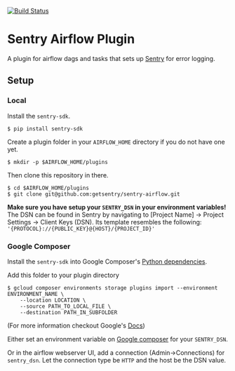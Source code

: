 [![Build Status](https://travis-ci.com/getsentry/sentry-airflow.svg?branch=master)](https://travis-ci.com/getsentry/sentry-airflow)

# Sentry Airflow Plugin

A plugin for airflow dags and tasks that sets up [Sentry](sentry.io) for error logging.  

## Setup

### Local

Install the `sentry-sdk`.

```shell
$ pip install sentry-sdk
```

Create a plugin folder in your `AIRFLOW_HOME` directory if you do not have one yet.

```shell
$ mkdir -p $AIRFLOW_HOME/plugins
```

Then clone this repository in there.

```shell
$ cd $AIRFLOW_HOME/plugins
$ git clone git@github.com:getsentry/sentry-airflow.git
```

**Make sure you have setup your `SENTRY_DSN` in your environment variables!** The DSN can be found in Sentry by navigating to [Project Name] -> Project Settings -> Client Keys (DSN). Its template resembles the following: `'{PROTOCOL}://{PUBLIC_KEY}@{HOST}/{PROJECT_ID}'`

### Google Composer

Install the `sentry-sdk` into Google Composer's [Python dependencies](https://cloud.google.com/composer/docs/how-to/using/installing-python-dependencies#install-package).

Add this folder to your plugin directory

```shell
$ gcloud composer environments storage plugins import --environment ENVIRONMENT_NAME \
    --location LOCATION \
    --source PATH_TO_LOCAL_FILE \
    --destination PATH_IN_SUBFOLDER
```

(For more information checkout Google's [Docs](https://cloud.google.com/composer/docs/concepts/plugins#installing_a_plugin))

Either set an environment variable on [Google composer](https://cloud.google.com/composer/docs/how-to/managing/environment-variables) for your `SENTRY_DSN`.

Or in the airflow webserver UI, add a connection (Admin->Connections) for `sentry_dsn`. Let the connection type be `HTTP` and the host be the DSN value.
